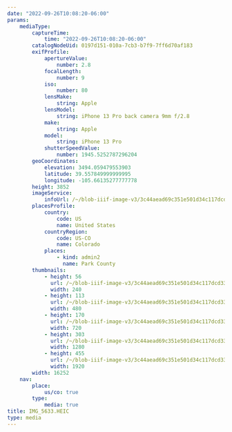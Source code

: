 ```yaml
---
date: "2022-09-26T10:08:20-06:00"
params:
    mediaType:
        captureTime:
            time: "2022-09-26T10:08:20-06:00"
        catalogNodeUid: 0197d151-010a-7cb3-b7f9-7ff6d70af183
        exifProfile:
            apertureValue:
                number: 2.8
            focalLength:
                number: 9
            iso:
                number: 80
            lensMake:
                string: Apple
            lensModel:
                string: iPhone 13 Pro back camera 9mm f/2.8
            make:
                string: Apple
            model:
                string: iPhone 13 Pro
            shutterSpeedValue:
                number: 1945.5252787296204
        geoCoordinates:
            elevation: 3494.059479553903
            latitude: 39.557849999999995
            longitude: -105.66135277777778
        height: 3852
        imageService:
            infoUrl: /~/blob-iiif-image-v3/3c44aead69c351e501d34c117dcd33410ccd659bdd6039715e81536a1f2859a9/info.json
        placesProfile:
            country:
                code: US
                name: United States
            countryRegion:
                code: US-CO
                name: Colorado
            places:
                - kind: admin2
                  name: Park County
        thumbnails:
            - height: 56
              url: /~/blob-iiif-image-v3/3c44aead69c351e501d34c117dcd33410ccd659bdd6039715e81536a1f2859a9/full/240%2C56/0/default.jpg
              width: 240
            - height: 113
              url: /~/blob-iiif-image-v3/3c44aead69c351e501d34c117dcd33410ccd659bdd6039715e81536a1f2859a9/full/480%2C113/0/default.jpg
              width: 480
            - height: 170
              url: /~/blob-iiif-image-v3/3c44aead69c351e501d34c117dcd33410ccd659bdd6039715e81536a1f2859a9/full/720%2C170/0/default.jpg
              width: 720
            - height: 303
              url: /~/blob-iiif-image-v3/3c44aead69c351e501d34c117dcd33410ccd659bdd6039715e81536a1f2859a9/full/1280%2C303/0/default.jpg
              width: 1280
            - height: 455
              url: /~/blob-iiif-image-v3/3c44aead69c351e501d34c117dcd33410ccd659bdd6039715e81536a1f2859a9/full/1920%2C455/0/default.jpg
              width: 1920
        width: 16252
    nav:
        place:
            us/co: true
        type:
            media: true
title: IMG_5633.HEIC
type: media
---
```

